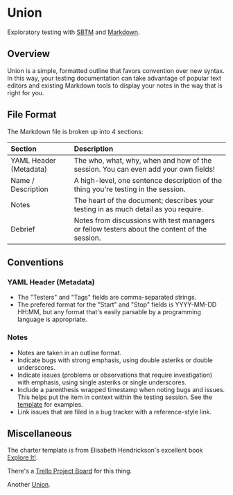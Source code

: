 # Union

Exploratory testing with [SBTM](http://www.satisfice.com/sbtm/) and [Markdown](https://daringfireball.net/projects/markdown/).

## Overview

Union is a simple, formatted outline that favors convention over new syntax. In this way, your testing documentation can take advantage of popular text editors and existing Markdown tools to display your notes in the way that is right for you.

## File Format

The Markdown file is broken up into 4 sections:

| Section                | Description                                                                                                         |
| :--------------------- | :------------------------------------------------------------------------------------------------------------------ |
| YAML Header (Metadata) | The who, what, why, when and how of the session. You can even add your own fields!                                  |
| Name / Description     | A high-level, one sentence description of the thing you're testing in the session.                                  |
| Notes                  | The heart of the document; describes your testing in as much detail as you require.                                 |
| Debrief                | Notes from discussions with test managers or fellow testers about the content of the session.                       |

## Conventions

### YAML Header (Metadata)

-   The "Testers" and "Tags" fields are comma-separated strings.
-   The prefered format for the "Start" and "Stop" fields is YYYY-MM-DD HH:MM, but any format that's easily parsable by a programming language is appropriate.

### Notes

-   Notes are taken in an outline format.
-   Indicate bugs with strong emphasis, using double asteriks or double underscores.
-   Indicate issues (problems or observations that require investigation) with emphasis, using single asteriks or single underscores.
-   Include a parenthesis wrapped timestamp when noting bugs and issues. This helps put the item in context within the testing session. See the [template](.//template.md) for examples.
-   Link issues that are filed in a bug tracker with a reference-style link.

## Miscellaneous

The charter template is from Elisabeth Hendrickson's excellent book [Explore It!](https://pragprog.com/titles/ehxta/explore-it/).

There's a [Trello Project Board](https://trello.com/b/F8GEZdSW/union) for this thing.

Another [Union](https://en.wikipedia.org/wiki/Lake_Union).
